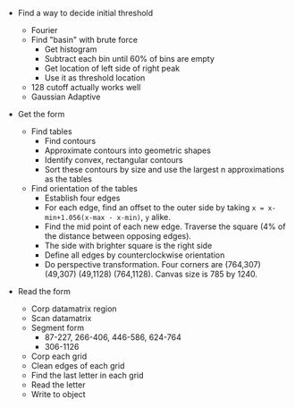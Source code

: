 * Find a way to decide initial threshold
    - Fourier
    - Find "basin" with brute force
        + Get histogram
        + Subtract each bin until 60% of bins are empty
        + Get location of left side of right peak
        + Use it as threshold location
    - 128 cutoff actually works well
    - Gaussian Adaptive

* Get the form
    - Find tables
        + Find contours
        + Approximate contours into geometric shapes
        + Identify convex, rectangular contours
        + Sort these contours by size and use the largest n approximations as the tables
    - Find orientation of the tables
        + Establish four edges
        + For each edge, find an offset to the outer side by taking `x = x-min+1.056(x-max - x-min)`, `y` alike.
        + Find the mid point of each new edge. Traverse the square (4% of the distance between opposing edges).
        + The side with brighter square is the right side
        + Define all edges by counterclockwise orientation
        + Do perspective transformation. Four corners are (764,307) (49,307) (49,1128) (764,1128). Canvas size is 785 by 1240.

* Read the form
    - Corp datamatrix region
    - Scan datamatrix
    - Segment form
        + 87-227, 266-406, 446-586, 624-764
        + 306-1126
    - Corp each grid
    - Clean edges of each grid
    - Find the last letter in each grid
    - Read the letter
    - Write to object